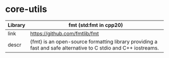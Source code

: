 # core-utils

|Library|fmt (std:fmt in cpp20)|
|---|---|
|link|https://github.com/fmtlib/fmt|
|descr|{fmt} is an open-source formatting library providing a fast and safe alternative to C stdio and C++ iostreams.|

